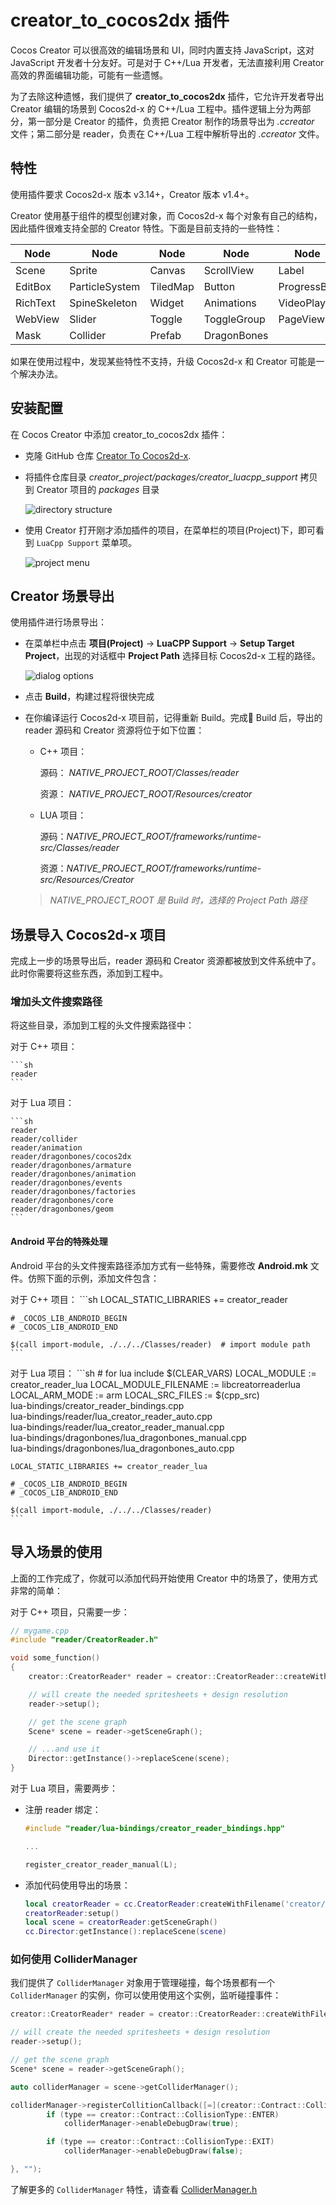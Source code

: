 # creator_to_cocos2dx 插件

Cocos Creator 可以很高效的编辑场景和 UI，同时内置支持 JavaScript，这对 JavaScript 开发者十分友好。可是对于 C++/Lua 开发者，无法直接利用 Creator 高效的界面编辑功能，可能有一些遗憾。

为了去除这种遗憾，我们提供了 __creator_to_cocos2dx__ 插件，它允许开发者导出 Creator 编辑的场景到 Cocos2d-x 的 C++/Lua 工程中。插件逻辑上分为两部分，第一部分是 Creator 的插件，负责把 Creator 制作的场景导出为 _.ccreator_ 文件；第二部分是 reader，负责在 C++/Lua 工程中解析导出的 _.ccreator_ 文件。

## 特性

使用插件要求 Cocos2d-x 版本 v3.14+，Creator 版本 v1.4+。

Creator 使用基于组件的模型创建对象，而 Cocos2d-x 每个对象有自己的结构，因此插件很难支持全部的 Creator 特性。下面是目前支持的一些特性：

Node | Node | Node | Node | Node
--- | --- | --- | --- | ---
Scene | Sprite | Canvas | ScrollView | Label
EditBox | ParticleSystem | TiledMap | Button | ProgressBar
RichText | SpineSkeleton | Widget | Animations | VideoPlayer
WebView | Slider | Toggle | ToggleGroup | PageView
Mask | Collider | Prefab | DragonBones

如果在使用过程中，发现某些特性不支持，升级 Cocos2d-x 和 Creator 可能是一个解决办法。

## 安装配置

在 Cocos Creator 中添加 creator_to_cocos2dx 插件：

* 克隆 GitHub 仓库 [Creator To Cocos2d-x](https://github.com/cocos2d/creator_to_cocos2dx).
* 将插件仓库目录 _creator_project/packages/creator_luacpp_support_ 拷贝到 Creator 项目的 _packages_ 目录

    ![](../../en/editors_and_tools/creator_to_cocos2dx-img/folder_structure.png "directory structure")

* 使用 Creator 打开刚才添加插件的项目，在菜单栏的项目(Project)下，即可看到 `LuaCpp Support` 菜单项。

    ![](../../en/editors_and_tools/creator_to_cocos2dx-img/project_menu.png "project menu")

## Creator 场景导出

使用插件进行场景导出：

* 在菜单栏中点击 __项目(Project)__ -> __LuaCPP Support__ -> __Setup Target Project__，出现的对话框中 __Project Path__ 选择目标 Cocos2d-x 工程的路径。

    ![](../../en/editors_and_tools/creator_to_cocos2dx-img/dialog_options.png "dialog options")

* 点击 __Build__，构建过程将很快完成

* 在你编译运行 Cocos2d-x 项目前，记得重新 Build。完成 Build 后，导出的 reader 源码和 Creator 资源将位于如下位置：

  * C++ 项目：

    源码： _NATIVE_PROJECT_ROOT/Classes/reader_

    资源： _NATIVE_PROJECT_ROOT/Resources/creator_

  * LUA 项目：

    源码：_NATIVE_PROJECT_ROOT/frameworks/runtime-src/Classes/reader_

    资源：_NATIVE_PROJECT_ROOT/frameworks/runtime-src/Resources/Creator_

  > _NATIVE_PROJECT_ROOT 是 Build 时，选择的 Project Path 路径_

## 场景导入 Cocos2d-x 项目

完成上一步的场景导出后，reader 源码和 Creator 资源都被放到文件系统中了。此时你需要将这些东西，添加到工程中。

### 增加头文件搜索路径

将这些目录，添加到工程的头文件搜索路径中：

  对于 C++ 项目：

    ```sh
    reader
    ```

  对于 Lua 项目：

    ```sh
    reader
    reader/collider
    reader/animation
    reader/dragonbones/cocos2dx
    reader/dragonbones/armature
    reader/dragonbones/animation
    reader/dragonbones/events
    reader/dragonbones/factories
    reader/dragonbones/core
    reader/dragonbones/geom
    ```

#### Android 平台的特殊处理

Android 平台的头文件搜索路径添加方式有一些特殊，需要修改 __Android.mk__ 文件。仿照下面的示例，添加文件包含：

  对于 C++ 项目：
    ```sh
    LOCAL_STATIC_LIBRARIES += creator_reader

    # _COCOS_LIB_ANDROID_BEGIN
    # _COCOS_LIB_ANDROID_END

    $(call import-module, ./../../Classes/reader)  # import module path
    ```

  对于 Lua 项目：
    ```sh
    # for lua
    include $(CLEAR_VARS)
    LOCAL_MODULE := creator_reader_lua
    LOCAL_MODULE_FILENAME := libcreatorreaderlua
    LOCAL_ARM_MODE := arm
    LOCAL_SRC_FILES := $(cpp_src) \
    lua-bindings/creator_reader_bindings.cpp \
    lua-bindings/reader/lua_creator_reader_auto.cpp \
    lua-bindings/reader/lua_creator_reader_manual.cpp \
    lua-bindings/dragonbones/lua_dragonbones_manual.cpp \
    lua-bindings/dragonbones/lua_dragonbones_auto.cpp

    LOCAL_STATIC_LIBRARIES += creator_reader_lua

    # _COCOS_LIB_ANDROID_BEGIN
    # _COCOS_LIB_ANDROID_END

    $(call import-module, ./../../Classes/reader)
    ```

## 导入场景的使用

上面的工作完成了，你就可以添加代码开始使用 Creator 中的场景了，使用方式非常的简单：

对于 C++ 项目，只需要一步：

```cpp
// mygame.cpp
#include "reader/CreatorReader.h"

void some_function()
{
    creator::CreatorReader* reader = creator::CreatorReader::createWithFilename("creator/CreatorSprites.ccreator");

    // will create the needed spritesheets + design resolution
    reader->setup();

    // get the scene graph
    Scene* scene = reader->getSceneGraph();

    // ...and use it
    Director::getInstance()->replaceScene(scene);
}
```

对于 Lua 项目，需要两步：

* 注册 reader 绑定：

    ```cpp
    #include "reader/lua-bindings/creator_reader_bindings.hpp"

    ...

    register_creator_reader_manual(L);
    ```

* 添加代码使用导出的场景：

    ```lua
    local creatorReader = cc.CreatorReader:createWithFilename('creator/CreatorSprites.ccreator')
    creatorReader:setup()
    local scene = creatorReader:getSceneGraph()
    cc.Director:getInstance():replaceScene(scene)
    ```

### 如何使用 ColliderManager

我们提供了 `ColliderManager` 对象用于管理碰撞，每个场景都有一个 `ColliderManager` 的实例，你可以使用使用这个实例，监听碰撞事件：

```c++
creator::CreatorReader* reader = creator::CreatorReader::createWithFilename("creator/CreatorSprites.ccreator");

// will create the needed spritesheets + design resolution
reader->setup();

// get the scene graph
Scene* scene = reader->getSceneGraph();

auto colliderManager = scene->getColliderManager();

colliderManager->registerCollitionCallback([=](creator::Contract::CollisionType type, creator::Collider* collider1, creator::Collider* collider2) {
        if (type == creator::Contract::CollisionType::ENTER)
            colliderManager->enableDebugDraw(true);

        if (type == creator::Contract::CollisionType::EXIT)
            colliderManager->enableDebugDraw(false);

}, "");
```

了解更多的 `ColliderManager` 特性，请查看 [ColliderManager.h](https://github.com/cocos2d/creator_to_cocos2dx/tree/master/creator_project/packages/creator-luacpp-support/reader/collider/ColliderManager.h)
